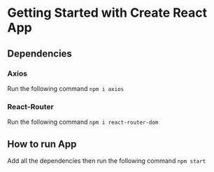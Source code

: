 # Getting Started with Create React App

## Dependencies

### Axios

Run the following command
`npm i axios`

### React-Router

Run the following command
`npm i react-router-dom`

## How to run App

Add all the dependencies then run the following command
`npm start`
